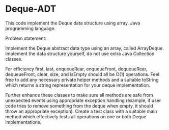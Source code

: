 # Deque-ADT
This code implement the Deque data structure using array. Java programming language.


Problem statement:


Implement the Deque abstract data type using an array, called ArrayDeque<E>. Implement the data
structure yourself, do not use extra Java Collection classes.
  
For efficiency first, last, enqueueRear, enqueueFront, dequeueRear, dequeueFront, clear, size, and
isEmpty should all be O(1) operations. Feel free to add any necessary private helper methods and a
suitable toString which returns a string representation for your deque implementation.

Further enhance these classes to make sure all methods are safe from unexpected events using
appropriate exception handling (example, if user code tries to remove something from the deque
when empty, it should throw an appropriate exception). Create a test class with a suitable main
method which effectively tests all operations on one or both Deque implementations.
